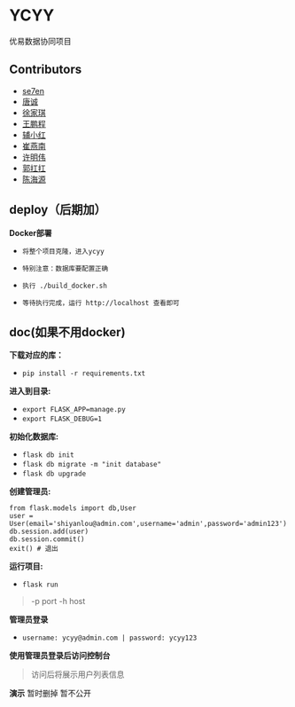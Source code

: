 ﻿# YCYY
优易数据协同项目

## Contributors

* [se7en](https://github.com/litt1eseven/Ycyy)
* [唐诚](https://github.com/woxingyiyi/Ycyy)
* [徐家琪](https://github.com/xujiaqi/Ycyy)
* [王鹏程](https://github.com/Twndlt/Ycyy.git)
* [辅小红](https://github.com/fxiaohong/Ycyy)
* [崔燕南](https://github.com/c502556190/Ycyy)
* [许明伟](https://github.com/CherishMIWD/Ycyy)
* [郭扛扛](https://github.com/631540886/Ycyy)
* [陈海源](https://github.com/chenhaiyuan53880/Ycyy)

## deploy（后期加）
**Docker部署**

- `将整个项目克隆，进入ycyy`

- `特别注意：数据库要配置正确`

- `执行 ./build_docker.sh`

- `等待执行完成，运行 http://localhost 查看即可`

## doc(如果不用docker)
**下载对应的库：** 
- `pip install -r requirements.txt`

**进入到目录:**
- `export FLASK_APP=manage.py`
- `export FLASK_DEBUG=1`

**初始化数据库:**
- `flask db init`
- `flask db migrate -m "init database"`
- `flask db upgrade`

**创建管理员:**
```
from flask.models import db,User
user = User(email='shiyanlou@admin.com',username='admin',password='admin123')
db.session.add(user)
db.session.commit()
exit() # 退出
```

**运行项目:**
- `flask run`
>-p port
 -h host

**管理员登录**
- `username: ycyy@admin.com | password: ycyy123`

**使用管理员登录后访问控制台**
>访问后将展示用户列表信息

**演示**
暂时删掉
暂不公开
